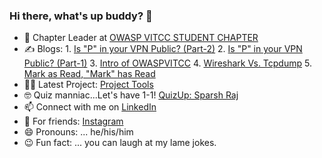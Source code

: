 ### Hi there, what's up buddy? 👋

- 🧔 Chapter Leader at [OWASP VITCC STUDENT CHAPTER](https://owasp.org/www-chapter-vellore-institute-of-technology-student-chapter/)
- ✍ Blogs:
        1. [Is "P" in your VPN Public? (Part-2)](https://blog.owaspvit.com/2021/07/is-p-in-your-vpn-public-part-2.html)
        2. [Is "P" in your VPN Public? (Part-1)](https://blog.owaspvit.com/2021/07/is-p-in-your-vpn-publicpart-1.html)
        3. [Intro of OWASPVITCC](https://medium.owaspvit.com/about-owasp-vitcc-897bfd2d0841)
        4. [Wireshark Vs. Tcpdump](https://blog.owaspvit.com/2021/01/wireshark-vs-tcpdump.html)
        5. [Mark as Read, "Mark" has Read](https://sparshraj.medium.com/mark-as-read-mark-has-read-8ee5cf349f5c)
- 👨‍💻 Latest Project: [Project Tools](https://owaspvit.com/project_tools/)
- 🤓 Quiz manniac...Let's have 1-1! [QuizUp: Sparsh Raj](https://www.quizup.com/)
- 📫 Connect with me on [LinkedIn](https://www.linkedin.com/in/sparsh-raj-sr2610)
- 👻 For friends: [Instagram](https://www.instagram.com/sparsshhhh_/)
- 😄 Pronouns: ... he/his/him
- 😉 Fun fact: ... you can laugh at my lame jokes.


